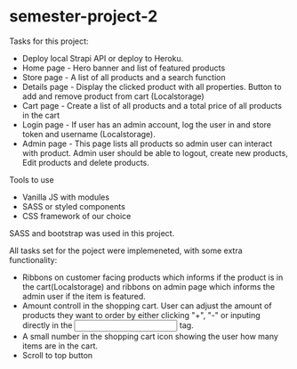 # semester-project-2

Tasks for this project:
* Deploy local Strapi API or deploy to Heroku.
* Home page - Hero banner and list of featured products
* Store page - A list of all products and a search function
* Details page - Display the clicked product with all properties. Button to add and remove product from cart (Localstorage)
* Cart page - Create a list of all products and a total price of all products in the cart
* Login page - If user has an admin account, log the user in and store token and username (Localstorage).
* Admin page - This page lists all products so admin user can interact with product. Admin user should be able to logout, create new products, Edit products and delete products.

Tools to use
* Vanilla JS with modules
* SASS or styled components
* CSS framework of our choice


SASS and bootstrap was used in this project.

All tasks set for the poject were implemeneted, with some extra functionality:
* Ribbons on customer facing products which informs if the product is in the cart(Localstorage) and ribbons on admin page which informs the admin user if the item is featured.
* Amount controll in the shopping cart. User can  adjust the amount of products they want to order by either clicking "+", "-" or inputing directly in the <input> tag.
* A small number in the shopping cart icon showing the user how many items are in the cart.
* Scroll to top button
